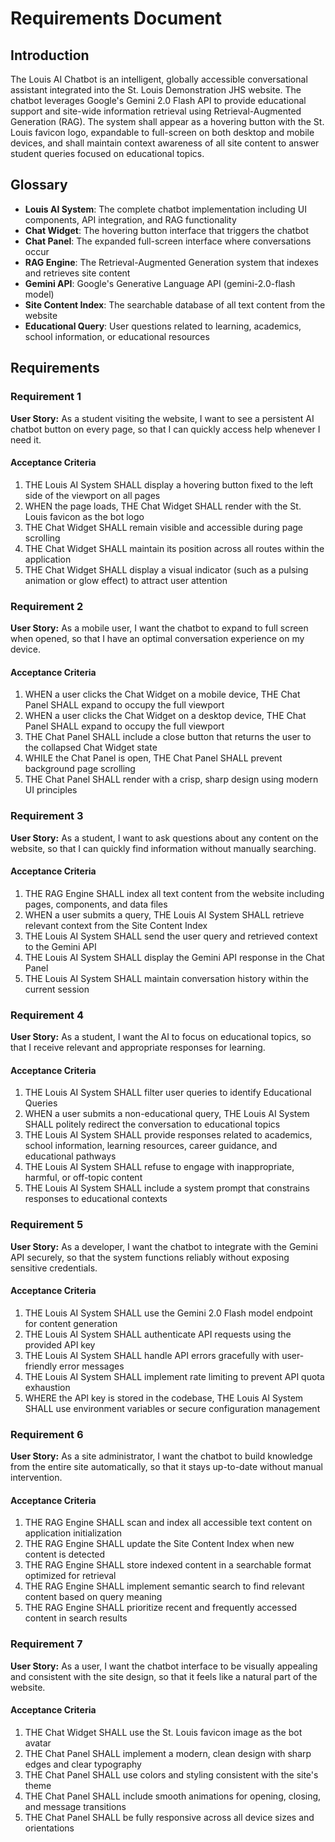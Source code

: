 # Requirements Document

## Introduction

The Louis AI Chatbot is an intelligent, globally accessible conversational assistant integrated into the St. Louis Demonstration JHS website. The chatbot leverages Google's Gemini 2.0 Flash API to provide educational support and site-wide information retrieval using Retrieval-Augmented Generation (RAG). The system shall appear as a hovering button with the St. Louis favicon logo, expandable to full-screen on both desktop and mobile devices, and shall maintain context awareness of all site content to answer student queries focused on educational topics.

## Glossary

- **Louis AI System**: The complete chatbot implementation including UI components, API integration, and RAG functionality
- **Chat Widget**: The hovering button interface that triggers the chatbot
- **Chat Panel**: The expanded full-screen interface where conversations occur
- **RAG Engine**: The Retrieval-Augmented Generation system that indexes and retrieves site content
- **Gemini API**: Google's Generative Language API (gemini-2.0-flash model)
- **Site Content Index**: The searchable database of all text content from the website
- **Educational Query**: User questions related to learning, academics, school information, or educational resources

## Requirements

### Requirement 1

**User Story:** As a student visiting the website, I want to see a persistent AI chatbot button on every page, so that I can quickly access help whenever I need it.

#### Acceptance Criteria

1. THE Louis AI System SHALL display a hovering button fixed to the left side of the viewport on all pages
2. WHEN the page loads, THE Chat Widget SHALL render with the St. Louis favicon as the bot logo
3. THE Chat Widget SHALL remain visible and accessible during page scrolling
4. THE Chat Widget SHALL maintain its position across all routes within the application
5. THE Chat Widget SHALL display a visual indicator (such as a pulsing animation or glow effect) to attract user attention

### Requirement 2

**User Story:** As a mobile user, I want the chatbot to expand to full screen when opened, so that I have an optimal conversation experience on my device.

#### Acceptance Criteria

1. WHEN a user clicks the Chat Widget on a mobile device, THE Chat Panel SHALL expand to occupy the full viewport
2. WHEN a user clicks the Chat Widget on a desktop device, THE Chat Panel SHALL expand to occupy the full viewport
3. THE Chat Panel SHALL include a close button that returns the user to the collapsed Chat Widget state
4. WHILE the Chat Panel is open, THE Chat Panel SHALL prevent background page scrolling
5. THE Chat Panel SHALL render with a crisp, sharp design using modern UI principles

### Requirement 3

**User Story:** As a student, I want to ask questions about any content on the website, so that I can quickly find information without manually searching.

#### Acceptance Criteria

1. THE RAG Engine SHALL index all text content from the website including pages, components, and data files
2. WHEN a user submits a query, THE Louis AI System SHALL retrieve relevant context from the Site Content Index
3. THE Louis AI System SHALL send the user query and retrieved context to the Gemini API
4. THE Louis AI System SHALL display the Gemini API response in the Chat Panel
5. THE Louis AI System SHALL maintain conversation history within the current session

### Requirement 4

**User Story:** As a student, I want the AI to focus on educational topics, so that I receive relevant and appropriate responses for learning.

#### Acceptance Criteria

1. THE Louis AI System SHALL filter user queries to identify Educational Queries
2. WHEN a user submits a non-educational query, THE Louis AI System SHALL politely redirect the conversation to educational topics
3. THE Louis AI System SHALL provide responses related to academics, school information, learning resources, career guidance, and educational pathways
4. THE Louis AI System SHALL refuse to engage with inappropriate, harmful, or off-topic content
5. THE Louis AI System SHALL include a system prompt that constrains responses to educational contexts

### Requirement 5

**User Story:** As a developer, I want the chatbot to integrate with the Gemini API securely, so that the system functions reliably without exposing sensitive credentials.

#### Acceptance Criteria

1. THE Louis AI System SHALL use the Gemini 2.0 Flash model endpoint for content generation
2. THE Louis AI System SHALL authenticate API requests using the provided API key
3. THE Louis AI System SHALL handle API errors gracefully with user-friendly error messages
4. THE Louis AI System SHALL implement rate limiting to prevent API quota exhaustion
5. WHERE the API key is stored in the codebase, THE Louis AI System SHALL use environment variables or secure configuration management

### Requirement 6

**User Story:** As a site administrator, I want the chatbot to build knowledge from the entire site automatically, so that it stays up-to-date without manual intervention.

#### Acceptance Criteria

1. THE RAG Engine SHALL scan and index all accessible text content on application initialization
2. THE RAG Engine SHALL update the Site Content Index when new content is detected
3. THE RAG Engine SHALL store indexed content in a searchable format optimized for retrieval
4. THE RAG Engine SHALL implement semantic search to find relevant content based on query meaning
5. THE RAG Engine SHALL prioritize recent and frequently accessed content in search results

### Requirement 7

**User Story:** As a user, I want the chatbot interface to be visually appealing and consistent with the site design, so that it feels like a natural part of the website.

#### Acceptance Criteria

1. THE Chat Widget SHALL use the St. Louis favicon image as the bot avatar
2. THE Chat Panel SHALL implement a modern, clean design with sharp edges and clear typography
3. THE Chat Panel SHALL use colors and styling consistent with the site's theme
4. THE Chat Panel SHALL include smooth animations for opening, closing, and message transitions
5. THE Chat Panel SHALL be fully responsive across all device sizes and orientations
